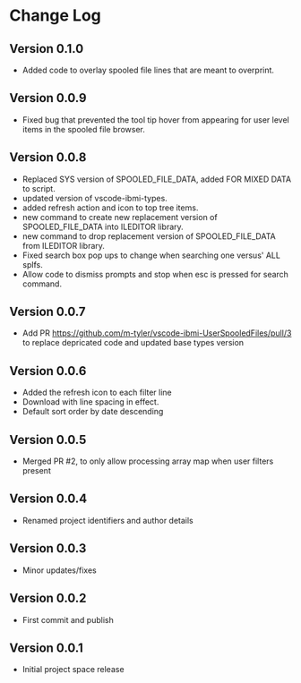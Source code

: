 # Change Log

## Version 0.1.0
  * Added code to overlay spooled file lines that are meant to overprint. 
## Version 0.0.9
  * Fixed bug that prevented the tool tip hover from appearing for user level items in the spooled file browser.
  
## Version 0.0.8
  * Replaced SYS version of SPOOLED_FILE_DATA, added FOR MIXED DATA to script.
  * updated version of vscode-ibmi-types.
  * added refresh action and icon to top tree items.
  * new command to create new replacement version of SPOOLED_FILE_DATA into ILEDITOR library.
  * new command to drop replacement version of SPOOLED_FILE_DATA from ILEDITOR library.
  * Fixed search box pop ups to change when searching one versus' ALL splfs.
  * Allow code to dismiss prompts and stop when esc is pressed for search command.

## Version 0.0.7
  * Add PR https://github.com/m-tyler/vscode-ibmi-UserSpooledFiles/pull/3 to replace depricated code and updated base types version

## Version 0.0.6
  * Added the refresh icon to each filter line
  * Download with line spacing in effect.
  * Default sort order by date descending
  
## Version 0.0.5
  * Merged PR #2, to only allow processing array map when user filters present

## Version 0.0.4
  * Renamed project identifiers and author details

## Version 0.0.3
  * Minor updates/fixes

## Version 0.0.2
  * First commit and publish

## Version 0.0.1
  * Initial project space release